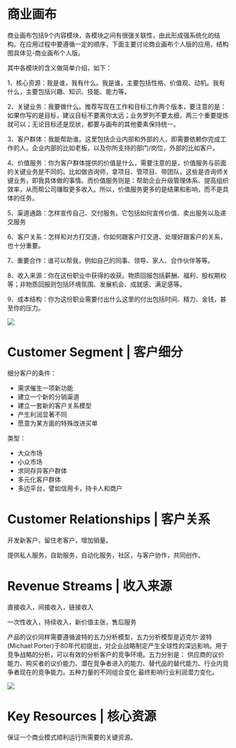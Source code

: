 # 商业画布

商业画布包括9个内容模块，各模块之间有很强关联性，由此形成强系统化的结构。在应用过程中要遵循一定的顺序，下面主要讨论商业画布个人版的应用，结构图具体见-商业画布个人版。

其中各模块的含义做简单介绍，如下：

1、核心资源：我是谁，我有什么。我是谁，主要包括性格、价值观、动机。我有什么，主要包括兴趣、知识、技能、能力等。

2、关键业务：我要做什么。推荐写现在工作和目标工作两个版本，要注意的是：如果你写的是目标，建议目标不要离你太远；业务罗列不要太细，两三个重要提炼就可以；无论目标还是现状，都要与画布的其他要素保持统一。

3、客户群体：我能帮助谁。这里包括企业内部和外部的人，即需要依赖你完成工作的人。企业内部的比如老板，以及你所支持的部门/岗位，外部的比如客户。

4、价值服务：你为客户群体提供的价值是什么，需要注意的是，价值服务与前面的关键业务是不同的。比如做咨询师，拿项目、管项目、带团队，这些是咨询师关键业务，即我具体做的事情。而价值服务则是：帮助企业升级管理体系、提高组织效率，从而帮公司赚取更多收入。所以，价值服务更多的是结果和影响，而不是具体的任务。

5、渠道通路：怎样宣传自己、交付服务。它包括如何宣传价值、卖出服务以及递交服务

6、客户关系：怎样和对方打交道，你如何跟客户打交道、处理好跟客户的关系，也十分重要。

7、重要合作：谁可以帮我，例如自己的同事、领导、家人、合作伙伴等等。

8、收入来源：你在这份职业中获得的收获。物质回报包括薪酬、福利、股权期权等；非物质回报则包括环境氛围、发展机会、成就感、满足感等。

9、成本结构：你为这份职业需要付出什么这里的付出包括时间、精力、金钱，甚至你的压力。

![](https://ww1.sinaimg.cn/large/007rAy9hgy1g0owqe6mykj30g90hj40e.jpg)

# Customer Segment | 客户细分

细分客户的条件：

- 需求催生一项新功能
- 建立一个新的分销渠道
- 建立一套新的客户关系模型
- 产生利润显著不同
- 愿意为某方面的特殊改进买单

类型：

- 大众市场
- 小众市场
- 求同存异客户群体
- 多元化客户群体
- 多边平台，譬如信用卡，持卡人和商户

# Customer Relationships | 客户关系

开发新客户，留住老客户，增加销量。

提供私人服务，自助服务，自动化服务，社区，与客户协作，共同创作。

# Revenue Streams | 收入来源

直接收入，间接收入，链接收入

一次性收入，持续收入，新价值主张，售后服务

产品的议价同样需要遵循波特的五力分析模型，五力分析模型是迈克尔·波特(Michael Porter)于80年代初提出，对企业战略制定产生全球性的深远影响。用于竞争战略的分析，可以有效的分析客户的竞争环境。五力分别是： 供应商的议价能力、购买者的议价能力、潜在竞争者进入的能力、替代品的替代能力、行业内竞争者现在的竞争能力。五种力量的不同组合变化 最终影响行业利润潜力变化。

![](https://ww1.sinaimg.cn/large/007rAy9hgy1g0owqe6mykj30g90hj40e.jpg)

# Key Resources | 核心资源

保证一个商业模式顺利运行所需要的关键资源。
